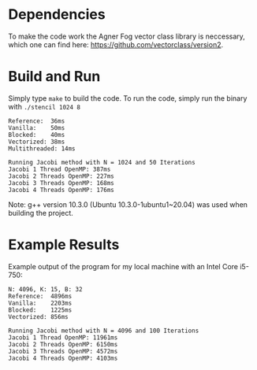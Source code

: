 # Dependencies
To make the code work the Agner Fog vector class library is neccessary, which one can find here: https://github.com/vectorclass/version2.
# Build and Run
Simply type ``make`` to build the code.
To run the code, simply run the binary with ``./stencil 1024 8``
````
Reference:  36ms
Vanilla:    50ms
Blocked:    40ms
Vectorized: 38ms
Multithreaded: 14ms

Running Jacobi method with N = 1024 and 50 Iterations
Jacobi 1 Thread OpenMP: 387ms
Jacobi 2 Threads OpenMP: 227ms
Jacobi 3 Threads OpenMP: 168ms
Jacobi 4 Threads OpenMP: 176ms
````

Note: g++ version 10.3.0 (Ubuntu 10.3.0-1ubuntu1~20.04) was used when building the project.
# Example Results 
Example output of the program for my local machine with an Intel Core i5-750:
````
N: 4096, K: 15, B: 32
Reference:  4896ms
Vanilla:    2203ms
Blocked:    1225ms
Vectorized: 856ms

Running Jacobi method with N = 4096 and 100 Iterations
Jacobi 1 Thread OpenMP: 11961ms
Jacobi 2 Threads OpenMP: 6150ms
Jacobi 3 Threads OpenMP: 4572ms
Jacobi 4 Threads OpenMP: 4103ms
````
